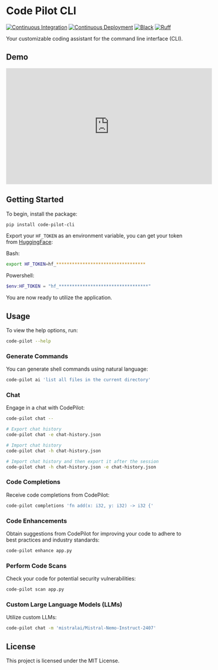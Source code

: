 # Code Pilot CLI

[![Continuous Integration](https://github.com/youzarsiph/code-pilot-cli/actions/workflows/ci.yml/badge.svg)](https://github.com/youzarsiph/code-pilot-cli/actions/workflows/ci.yml)
[![Continuous Deployment](https://github.com/youzarsiph/code-pilot-cli/actions/workflows/cd.yml/badge.svg)](https://github.com/youzarsiph/code-pilot-cli/actions/workflows/cd.yml)
[![Black](https://github.com/youzarsiph/code-pilot-cli/actions/workflows/black.yml/badge.svg)](https://github.com/youzarsiph/code-pilot-cli/actions/workflows/black.yml)
[![Ruff](https://github.com/youzarsiph/code-pilot-cli/actions/workflows/ruff.yml/badge.svg)](https://github.com/youzarsiph/code-pilot-cli/actions/workflows/ruff.yml)

Your customizable coding assistant for the command line interface (CLI).

## Demo

<iframe width="560" height="315" src="https://www.youtube.com/embed/XdwqzXIJ_qc?si=VpsC4GvZPW-S70r0" title="YouTube video player" frameborder="0" allow="accelerometer; autoplay; clipboard-write; encrypted-media; gyroscope; picture-in-picture; web-share" referrerpolicy="strict-origin-when-cross-origin" allowfullscreen></iframe>

## Getting Started

To begin, install the package:

```bash
pip install code-pilot-cli
```

Export your `HF_TOKEN` as an environment variable, you can get your token from [HuggingFace](https://huggingface.co/settings/tokens):

Bash:

```bash
export HF_TOKEN=hf_**********************************
```

Powershell:

```powershell
$env:HF_TOKEN = "hf_**********************************"
```

You are now ready to utilize the application.

## Usage

To view the help options, run:

```bash
code-pilot --help
```

### Generate Commands

You can generate shell commands using natural language:

```bash
code-pilot ai 'list all files in the current directory'
```

### Chat

Engage in a chat with CodePilot:

```bash
code-pilot chat --

# Export chat history
code-pilot chat -e chat-history.json

# Import chat history
code-pilot chat -h chat-history.json

# Import chat history and then export it after the session
code-pilot chat -h chat-history.json -e chat-history.json
```

### Code Completions

Receive code completions from CodePilot:

```bash
code-pilot completions 'fn add(x: i32, y: i32) -> i32 {'
```

### Code Enhancements

Obtain suggestions from CodePilot for improving your code to adhere to best practices and industry standards:

```bash
code-pilot enhance app.py
```

### Perform Code Scans

Check your code for potential security vulnerabilities:

```bash
code-pilot scan app.py
```

### Custom Large Language Models (LLMs)

Utilize custom LLMs:

```bash
code-pilot chat -m 'mistralai/Mistral-Nemo-Instruct-2407'
```

## License

This project is licensed under the MIT License.
